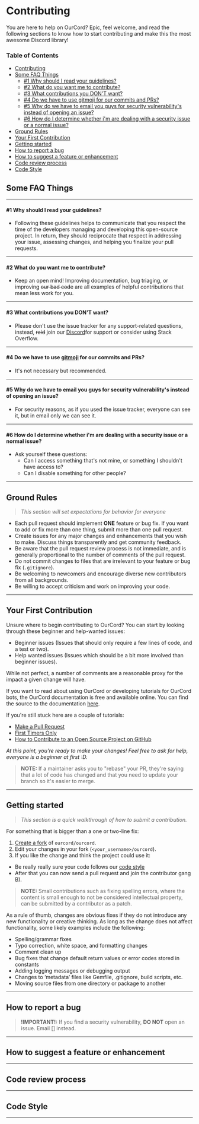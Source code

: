 # Contributing
You are here to help on OurCord? Epic, feel welcome, and read the following sections to know how to start contributing and make this the most awesome Discord library!


### Table of Contents
- [Contributing](#contributing)
- [Some FAQ Things](#some-faq-things)
  - [#1 Why should I read your guidelines?](#1-why-should-i-read-your-guidelines)
  - [#2 What do you want me to contribute?](#2-what-do-you-want-me-to-contribute)
  - [#3 What contributions you DON'T want?](#3-what-contributions-you-dont-want)
  - [#4 Do we have to use gitmoji for our commits and PRs?](#4-do-we-have-to-use-gitmoji-for-our-commits-and-prs)
  - [#5 Why do we have to email you guys for security vulnerability's instead of opening an issue?](#5-why-do-we-have-to-email-you-guys-for-security-vulnerabilitys-instead-of-opening-an-issue)
  - [#6 How do I determine whether i'm are dealing with a security issue or a normal issue?](#6-how-do-i-determine-whether-im-are-dealing-with-a-security-issue-or-a-normal-issue)
- [Ground Rules](#ground-rules)
- [Your First Contribution](#your-first-contribution)
- [Getting started](#getting-started)
- [How to report a bug](#how-to-report-a-bug)
- [How to suggest a feature or enhancement](#how-to-suggest-a-feature-or-enhancement)
- [Code review process](#code-review-process)
- [Code Style](#code-style)


## Some FAQ Things

----

#### __#1__ Why should I read your guidelines?
  - Following these guidelines helps to communicate that you respect the time of the developers managing and developing this open-source project. In return, they should reciprocate that respect in addressing your issue, assessing changes, and helping you finalize your pull requests.

---- 

#### __#2__ What do you want me to contribute?
  - Keep an open mind! Improving documentation, bug triaging, or improving ~~our bad code~~ are all examples of helpful contributions that mean less work for you.

---- 

#### __#3__ What contributions you __DON'T__ want?
  - Please don't use the issue tracker for any support-related questions, instead, ~~raid~~ join our [Discord](https://discord.gg/3yDQKDXXdk "Discord Invite- Our Palce")for support or consider using Stack Overflow.
----

#### __#4__ Do we have to use [gitmoji](https://gitmoji.dev/ "Gitmoji") for our commits and PRs?
  - It's not necessary but recommended. 
  
----

#### __#5__ Why do we have to email you guys for security vulnerability's instead of opening an issue?
  - For security reasons, as if you used the issue tracker, everyone can see it, but in email only we can see it.
  
----

#### __#6__ How do I determine whether i'm are dealing with a security issue or a normal issue?
  - Ask yourself these questions:
    - Can I access something that's not mine, or something I shouldn't have access to?
    - Can I disable something for other people?
  
----

## Ground Rules
> _This section will set expectations for behavior for everyone_

* Each pull request should implement __ONE__ feature or bug fix. If you want to add or fix more than one thing, submit more than one pull request.
* Create issues for any major changes and enhancements that you wish to make. Discuss things transparently and get community feedback.
* Be aware that the pull request review process is not immediate, and is generally proportional to the number of comments of the pull request.
* Do not commit changes to files that are irrelevant to your feature or bug fix (`.gitignore`).
* Be welcoming to newcomers and encourage diverse new contributors from all backgrounds.
* Be willing to accept criticism and work on improving your code.

----

## Your First Contribution
Unsure where to begin contributing to OurCord? You can start by looking through these beginner and help-wanted issues:


* Beginner issues (Issues that should only require a few lines of code, and a test or two).
* Help wanted issues (Issues which should be a bit more involved than beginner issues).


While not perfect, a number of comments are a reasonable proxy for the impact a given change will have.

If you want to read about using OurCord or developing tutorials for OurCord bots, the OurCord documentation is free and available online. You can find the source to the documentation [here](https://ourcord.js.org "OurCord Documentation").

If you're still stuck here are a couple of tutorials: 

* [Make a Pull Request](http://makeapullrequest.com/ "Make a Pull Request") 
* [First Timers Only](http://www.firsttimersonly.com/ "First Timers Only")
* [How to Contribute to an Open Source Project on GitHub](https://egghead.io/series/how-to-contribute-to-an-open-source-project-on-github "How to Contribute to an Open Source Project on GitHub")


_At this point, you're ready to make your changes! Feel free to ask for help, everyone is a beginner at first :D._

> __NOTE:__ If a maintainer asks you to "rebase" your PR, they're saying that a lot of code has changed and that you need to update your branch so it's easier to merge.

----

## Getting started
> _This section is a quick walkthrough of how to submit a contribution._

For something that is bigger than a one or two-line fix:
1. [Create a fork](https://help.github.com/forking/) of `ourcord/ourcord`.
2. Edit your changes in your fork (`<your_username>/ourcord`).
3. If you like the change and think the project could use it:
  * Be really really sure your code follows our [code style](#code-style)
  * After that you can now send a pull request and join the contributor gang B).


> __NOTE:__ Small contributions such as fixing spelling errors, where the content is small enough to not be considered intellectual property, can be submitted by a contributor as a patch.

As a rule of thumb, changes are obvious fixes if they do not introduce any new functionality or creative thinking. As long as the change does not affect functionality, some likely examples include the following:
* Spelling/grammar fixes
* Typo correction, white space, and formatting changes
* Comment clean up
* Bug fixes that change default return values or error codes stored in constants
* Adding logging messages or debugging output
* Changes to ‘metadata’ files like Gemfile, .gitignore, build scripts, etc.
* Moving source files from one directory or package to another

----

## How to report a bug
> __!IMPORTANT!:__ If you find a security vulnerability, __DO NOT__ open an issue. Email [] instead. 

----

## How to suggest a feature or enhancement

----

## Code review process

----

## Code Style

----
